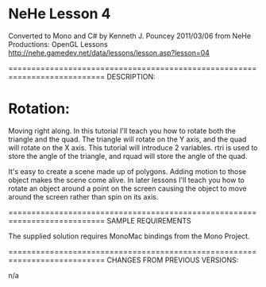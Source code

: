 NeHe Lesson 4
=============

Converted to Mono and C# by Kenneth J. Pouncey 2011/03/06 
from NeHe Productions: OpenGL Lessons
http://nehe.gamedev.net/data/lessons/lesson.asp?lesson=04

===========================================================================
DESCRIPTION:


Rotation:
=============

Moving right along. In this tutorial I'll teach you how to rotate both the 
triangle and the quad. The triangle will rotate on the Y axis, and the quad 
will rotate on the X axis. This tutorial will introduce 2 variables. rtri is 
used to store the angle of the triangle, and rquad will store the angle of 
the quad.  

It's easy to create a scene made up of polygons. Adding motion to those object 
makes the scene come alive. In later lessons I'll teach you how to rotate an 
object around a point on the screen causing the object to move around the 
screen rather than spin on its axis. 


===========================================================================
SAMPLE REQUIREMENTS

The supplied solution requires MonoMac bindings from the Mono Project.

===========================================================================
CHANGES FROM PREVIOUS VERSIONS:

n/a

